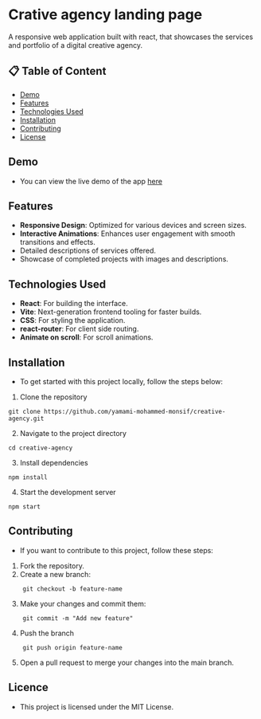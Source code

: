 # Crative agency landing page

A responsive web application built with react, that showcases the services and portfolio of a digital creative agency.

## 📋 Table of Content

- [Demo](#demo)
- [Features](#features)
- [Technologies Used](#technologies-used)
- [Installation](#installation)
- [Contributing](#contributing)
- [License](#license)

## Demo

- You can view the live demo of the app [here](https://yamami-mohammed-monsif.github.io/creative-agency/)

## Features

- **Responsive Design**: Optimized for various devices and screen sizes.
- **Interactive Animations**: Enhances user engagement with smooth transitions and effects.
- Detailed descriptions of services offered.
- Showcase of completed projects with images and descriptions.

## Technologies Used

- **React**: For building the interface.
- **Vite**: Next-generation frontend tooling for faster builds.
- **CSS**: For styling the application.
- **react-router**: For client side routing.
- **Animate on scroll**: For scroll animations.

## Installation

- To get started with this project locally, follow the steps below:

1. Clone the repository

```
git clone https://github.com/yamami-mohammed-monsif/creative-agency.git
```

2. Navigate to the project directory

```
cd creative-agency
```

3. Install dependencies

```
npm install
```

4. Start the development server

```
npm start
```

## Contributing

- If you want to contribute to this project, follow these steps:

1. Fork the repository.
2. Create a new branch:

```
    git checkout -b feature-name
```

3. Make your changes and commit them:

```
    git commit -m "Add new feature"
```

4. Push the branch

```
    git push origin feature-name
```

5. Open a pull request to merge your changes into the main branch.

## Licence

- This project is licensed under the MIT License.
